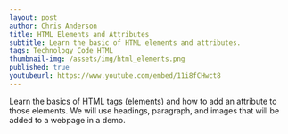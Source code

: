 ```yaml
---
layout: post
author: Chris Anderson
title: HTML Elements and Attributes
subtitle: Learn the basic of HTML elements and attributes.
tags: Technology Code HTML
thumbnail-img: /assets/img/html_elements.png
published: true
youtubeurl: https://www.youtube.com/embed/11i8fCHwct8
---
```


Learn the basics of HTML tags (elements) and how to add an attribute to those elements. We will use headings, paragraph, and images that will be added to a webpage in a demo.



